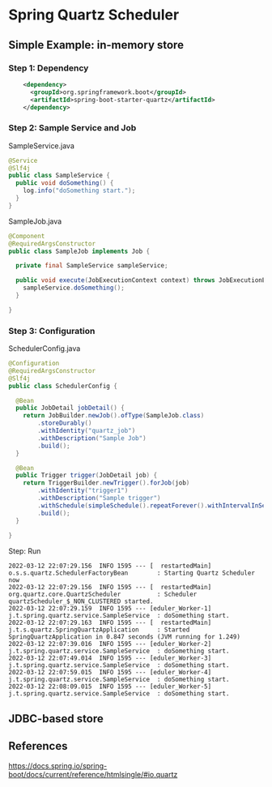 Spring Quartz Scheduler
=============================


## Simple Example: in-memory store

### Step 1: Dependency

```xml
    <dependency>
      <groupId>org.springframework.boot</groupId>
      <artifactId>spring-boot-starter-quartz</artifactId>
    </dependency>
```

### Step 2: Sample Service and Job
SampleService.java
```java
@Service
@Slf4j
public class SampleService {
  public void doSomething() {
    log.info("doSomething start.");
  }
}
```

SampleJob.java
```java
@Component
@RequiredArgsConstructor
public class SampleJob implements Job {

  private final SampleService sampleService;

  public void execute(JobExecutionContext context) throws JobExecutionException {
    sampleService.doSomething();
  }

}
```

### Step 3: Configuration

SchedulerConfig.java
```java
@Configuration
@RequiredArgsConstructor
@Slf4j
public class SchedulerConfig {

  @Bean
  public JobDetail jobDetail() {
    return JobBuilder.newJob().ofType(SampleJob.class)
        .storeDurably()
        .withIdentity("quartz_job")
        .withDescription("Sample Job")
        .build();
  }

  @Bean
  public Trigger trigger(JobDetail job) {
    return TriggerBuilder.newTrigger().forJob(job)
        .withIdentity("trigger1")
        .withDescription("Sample trigger")
        .withSchedule(simpleSchedule().repeatForever().withIntervalInSeconds(10))
        .build();
  }
  
}
```

Step: Run

```shell
2022-03-12 22:07:29.156  INFO 1595 --- [  restartedMain] o.s.s.quartz.SchedulerFactoryBean        : Starting Quartz Scheduler now
2022-03-12 22:07:29.156  INFO 1595 --- [  restartedMain] org.quartz.core.QuartzScheduler          : Scheduler quartzScheduler_$_NON_CLUSTERED started.
2022-03-12 22:07:29.159  INFO 1595 --- [eduler_Worker-1] j.t.spring.quartz.service.SampleService  : doSomething start.
2022-03-12 22:07:29.163  INFO 1595 --- [  restartedMain] j.t.s.quartz.SpringQuartzApplication     : Started SpringQuartzApplication in 0.847 seconds (JVM running for 1.249)
2022-03-12 22:07:39.016  INFO 1595 --- [eduler_Worker-2] j.t.spring.quartz.service.SampleService  : doSomething start.
2022-03-12 22:07:49.014  INFO 1595 --- [eduler_Worker-3] j.t.spring.quartz.service.SampleService  : doSomething start.
2022-03-12 22:07:59.015  INFO 1595 --- [eduler_Worker-4] j.t.spring.quartz.service.SampleService  : doSomething start.
2022-03-12 22:08:09.015  INFO 1595 --- [eduler_Worker-5] j.t.spring.quartz.service.SampleService  : doSomething start.
```

## JDBC-based store


## References
https://docs.spring.io/spring-boot/docs/current/reference/htmlsingle/#io.quartz
